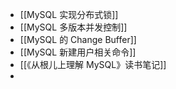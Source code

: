 - [[MySQL 实现分布式锁]]
- [[MySQL 多版本并发控制]]
- [[MySQL 的 Change Buffer]]
- [[MySQL 新建用户相关命令]]
- [[《从根儿上理解 MySQL》读书笔记]]
-